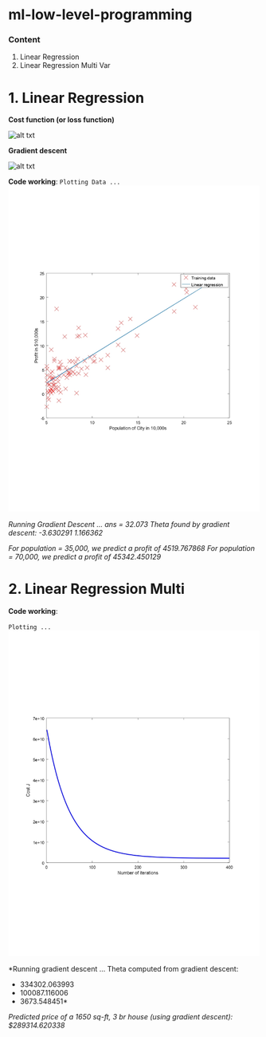 # ml-low-level-programming

### Content
1. Linear Regression
2. Linear Regression Multi Var

# 1. Linear Regression

**Cost function (or loss function)**

![alt txt](https://www.holehouse.org/mlclass/04_Linear_Regression_with_multiple_variables_files/Image.png)

**Gradient descent**

![alt txt](https://hackernoon.com/hn-images/0*8yzvd7QZLn5T1XWg.jpg)

**Code working**:
`
Plotting Data ...
`
![alt txt](https://github.com/OleksandrKosovan/ml-low-level-programming/blob/master/linear-regression/plot_page-0001.jpg)

*Running Gradient Descent ...
ans =  32.073
Theta found by gradient descent: -3.630291 1.166362*

*For population = 35,000, we predict a profit of 4519.767868
For population = 70,000, we predict a profit of 45342.450129*

# 2. Linear Regression Multi

**Code working**:

`
Plotting ...
`
![alt txt](https://github.com/OleksandrKosovan/ml-low-level-programming/blob/master/linear-regression-multi/plot_page-0001%20(1).jpg)


*Running gradient descent ...
Theta computed from gradient descent:
 - 334302.063993
 - 100087.116006
 - 3673.548451*

*Predicted price of a 1650 sq-ft, 3 br house (using gradient descent):
 $289314.620338*
